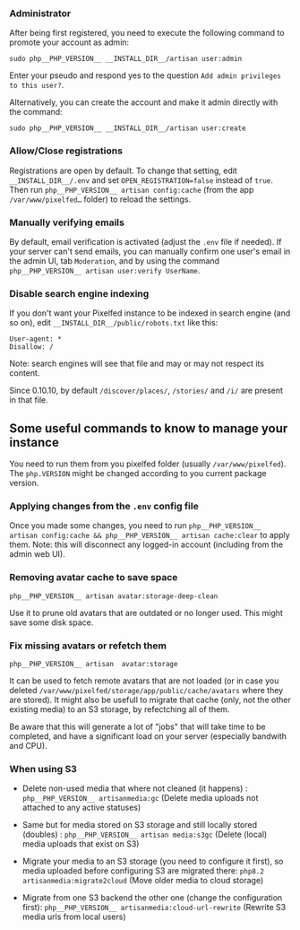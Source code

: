### Administrator

After being first registered, you need to execute the following command to promote your account as admin:

`sudo php__PHP_VERSION__ __INSTALL_DIR__/artisan user:admin`

Enter your pseudo and respond yes to the question `Add admin privileges to this user?`.

Alternatively, you can create the account and make it admin directly with the command:

`sudo php__PHP_VERSION__ __INSTALL_DIR__/artisan user:create`

### Allow/Close registrations

Registrations are open by default.
To change that setting, edit `__INSTALL_DIR__/.env` and set `OPEN_REGISTRATION=false` instead of `true`.
Then run `php__PHP_VERSION__ artisan config:cache` (from the app `/var/www/pixelfed…` folder) to reload the settings.

### Manually verifying emails

By default, email verification is activated (adjust the `.env` file if needed). If your server can't send emails, you can manually confirm one user's email in the admin UI, tab `Moderation`, and by using the command `php__PHP_VERSION__ artisan user:verify UserName`.

### Disable search engine indexing

If you don't want your Pixelfed instance to be indexed in search engine (and so on), edit `__INSTALL_DIR__/public/robots.txt` like this:

```text
User-agent: *
Disallow: /
```

Note: search engines will see that file and may or may not respect its content.

Since 0.10.10, by default `/discover/places/`, `/stories/` and `/i/` are present in that file.

## Some useful commands to know to manage your instance

You need to run them from you pixelfed folder (usually `/var/www/pixelfed`). The `php.VERSION` might be changed according to you current package version.

### Applying changes from the `.env` config file

Once you made some changes, you need to run `php__PHP_VERSION__ artisan config:cache && php__PHP_VERSION__ artisan cache:clear` to apply them.
Note: this will disconnect any logged-in account (including from the admin web UI).

### Removing avatar cache to save space

`php__PHP_VERSION__ artisan avatar:storage-deep-clean`

Use it to prune old avatars that are outdated or no longer used. This might save some disk space.

### Fix missing avatars or refetch them

`php__PHP_VERSION__ artisan  avatar:storage`

It can be used to fetch remote avatars that are not loaded (or in case you deleted `/var/www/pixelfed/storage/app/public/cache/avatars` where they are stored).
It might also be usefull to migrate that cache (only, not the other existing media) to an S3 storage, by refectching all of them.

Be aware that this will generate a lot of "jobs" that will take time to be completed, and have a significant load on your server (especially bandwith and CPU).

### When using S3

- Delete non-used media that where not cleaned (it happens) : `php__PHP_VERSION__ artisanmedia:gc` (Delete media uploads not attached to any active statuses)

- Same but for media stored on S3 storage and still locally stored (doubles) : `php__PHP_VERSION__ artisan media:s3gc` (Delete (local) media uploads that exist on S3)

- Migrate your media to an S3 storage (you need to configure it first), so media uploaded before configuring S3 are migrated there: `php8.2 artisanmedia:migrate2cloud` (Move older media to cloud storage)

- Migrate from one S3 backend the other one (change the configuration first): `php__PHP_VERSION__ artisanmedia:cloud-url-rewrite` (Rewrite S3 media urls from local users)
